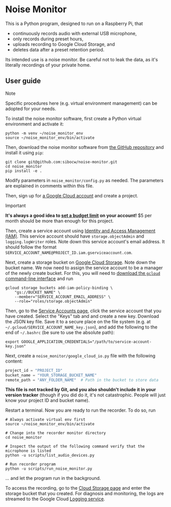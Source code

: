# Noise Monitor
This is a Python program, designed to run on a Raspberry Pi, that
- continuously records audio with external USB microphone,
- only records during preset hours,
- uploads recording to Google Cloud Storage, and
- deletes data after a preset retention period.

Its intended use is a noise monitor. Be careful not to leak the data, as it's literally recordings of your private home.

## User guide
> [!NOTE]
> Specific procedures here (e.g. virtual environment management) can be adopted for your needs.

To install the noise monitor software, first create a Python virtual environment and activate it:
```shell
python -m venv ~/noise_monitor_env
source ~/noise_monitor_env/bin/activate
```

Then, download the noise monitor software from [the GitHub repository](https://github.com/sibocw/noise-monitor) and install it using `pip`:
```shell
git clone git@github.com:sibocw/noise-monitor.git
cd noise_monitor
pip install -e .
```

Modify parameters in `noise_monitor/config.py` as needed. The parameters are explained in comments within this file. 

Then, sign up for [a Google Cloud account](https://cloud.google.com/) and create a project.

> [!IMPORTANT]
> **It's always a good idea to [set a budget limit](https://cloud.google.com/billing/docs/how-to/budgets) on your account!** $5 per month should be more than enough for this project.

Then, create a service account using [Identity and Access Management (IAM)](https://console.cloud.google.com/iam-admin/serviceaccounts). This service account should have `storage.objectAdmin` and `logging.logWriter` roles. Note down this service account's email address. It should follow the format `SERVICE_ACCOUNT_NAME@PROJECT_ID.iam.gserviceaccount.com`.

Next, create a storage bucket on [Google Cloud Storage](https://console.cloud.google.com/storage/overview;tab=overview). Note down the bucket name. We now need to assign the service account to be a manager of the newly create bucket. For this, you will need to [download the `gcloud` command-line interface](https://cloud.google.com/sdk/docs/install-sdk) and run
```shell
gcloud storage buckets add-iam-policy-binding \
    "gs://BUCKET_NAME" \
    --member="SERVICE_ACCOUNT_EMAIL_ADDRESS" \
    --role="roles/storage.objectAdmin"
```

Then, go to the [Service Accounts page](https://console.cloud.google.com/iam-admin/serviceaccounts), click the service account that you have created. Select the "Keys" tab and and create a new key. Download the JSON key file. Save it to a secure place on the file system (e.g. at `~/.gcloud/SERVICE_ACCOUNT_NAME_key.json`), and add the following to the end of `~/.bashrc` (be sure to use the absolute path):
```shell
export GOOGLE_APPLICATION_CREDENTIALS="/path/to/service-account-key.json"
```

Next, create a `noise_monitor/google_cloud_io.py` file with the following content:
```Python
project_id = "PROJECT_ID"
bucket_name = "YOUR_STORAGE_BUCKET_NAME"
remote_path = "ANY_FOLDER_NAME"  # Path in the bucket to store data
```
**This file is not tracked by Git, and you also shouldn't include it in your version tracker** (though if you did do it, it's not catastrophic. People will just know your project ID and bucket name).

Restart a terminal. Now you are ready to run the recorder. To do so, run
```shell
# Always activate virtual env first
source ~/noise_monitor_env/bin/activate  

# Change into the recorder monitor directory
cd noise_monitor

# Inspect the output of the following command verify that the microphone is listed
python -u scripts/list_audio_devices.py  

# Run recorder program
python -u scripts/run_noise_monitor.py
```
... and let the program run in the background.

To access the recording, go to the [Cloud Storage page](https://console.cloud.google.com/storage/browser) and enter the storage bucket that you created. For diagnosis and monitoring, the logs are streamed to the Google Cloud [Logging service](https://console.cloud.google.com/logs).
